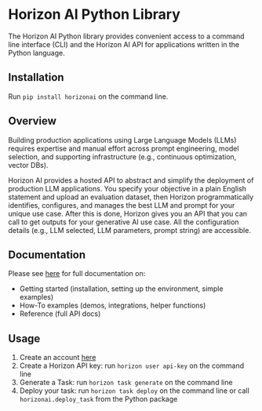 # Horizon AI Python Library

The Horizon AI Python library provides convenient access to a command line interface (CLI) and the Horizon AI API for applications written in the Python language.

## Installation
Run `pip install horizonai` on the command line.

## Overview

Building production applications using Large Language Models (LLMs) requires expertise and manual effort across prompt engineering, model selection, and supporting infrastructure (e.g., continuous optimization, vector DBs).

Horizon AI provides a hosted API to abstract and simplify the deployment of production LLM applications. You specify your objective in a plain English statement and upload an evaluation dataset, then Horizon programmatically identifies, configures, and manages the best LLM and prompt for your unique use case. After this is done, Horizon gives you an API that you can call to get outputs for your generative AI use case. All the configuration details (e.g., LLM selected, LLM parameters, prompt string) are accessible.

## Documentation

Please see [here](https://docs.gethorizon.ai) for full documentation on:
- Getting started (installation, setting up the environment, simple examples)
- How-To examples (demos, integrations, helper functions)
- Reference (full API docs)

## Usage

1. Create an account [here](https://app.gethorizon.ai/login)
2. Create a Horizon API key: run `horizon user api-key` on the command line
3. Generate a Task: run `horizon task generate` on the command line
4. Deploy your task: run `horizon task deploy` on the command line or call `horizonai.deploy_task` from the Python package

